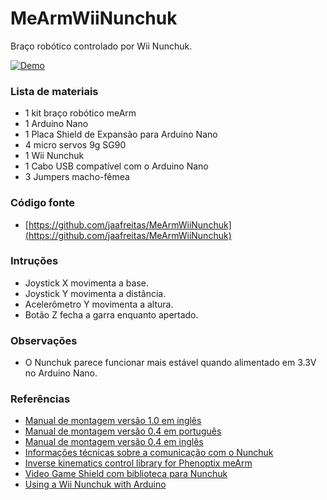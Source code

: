 # MeArmWiiNunchuk
Braço robótico controlado por Wii Nunchuk.

[![Demo](https://img.youtube.com/vi/jlldPF6MW5M/0.jpg)](https://youtu.be/jlldPF6MW5M)

### Lista de materiais
* 1 kit braço robótico meArm
* 1 Arduino Nano
* 1 Placa Shield de Expansão para Arduino Nano
* 4 micro servos 9g SG90
* 1 Wii Nunchuk
* 1 Cabo USB compatível com o Arduino Nano
* 3 Jumpers macho-fêmea

### Código fonte
* [https://github.com/jaafreitas/MeArmWiiNunchuk](https://github.com/jaafreitas/MeArmWiiNunchuk)

### Intruções
* Joystick X movimenta a base.
* Joystick Y movimenta a distância.
* Acelerômetro Y movimenta a altura.
* Botão Z fecha a garra enquanto apertado.

### Observações
* O Nunchuk parece funcionar mais estável quando alimentado em 3.3V no Arduino Nano.
 
### Referências
* [Manual de montagem versão 1.0 em inglês](http://learn.mime.co.uk/assets/docs/control-your-mearm-from-arduino/MeArm_v1.0_Manual_for_Arduino_v1.0.pdf)
* [Manual de montagem versão 0.4 em português](https://docs.google.com/document/d/e/2PACX-1vQfUm1ppwrkZlWIoZz669nWwZxZhCRXU9TMloJqRSi4MCsunGaY8VAwODwWX7G4rX595m78hEXSauYq/pub)
* [Manual de montagem versão 0.4 em inglês](http://www.instructables.com/id/Pocket-Sized-Robot-Arm-meArm-V04/)
* [Informações técnicas sobre a comunicação com o Nunchuk](http://wiibrew.org/wiki/Wiimote/Extension_Controllers/Nunchuck)
* [Inverse kinematics control library for Phenoptix meArm](https://github.com/yorkhackspace/meArm)
* [Video Game Shield com biblioteca para Nunchuk](https://github.com/wayneandlayne/Video-Game-Shield)
* [Using a Wii Nunchuk with Arduino](https://www.xarg.org/2016/12/using-a-wii-nunchuk-with-arduino/)
